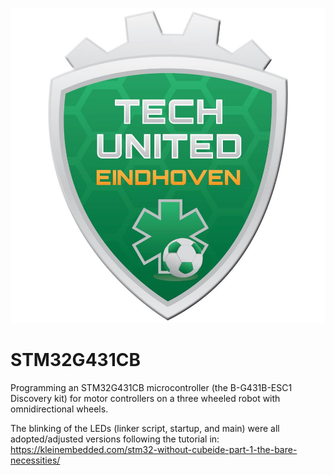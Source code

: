 ![tech_united_logo](logo.jpg)

# STM32G431CB
Programming an STM32G431CB microcontroller (the B-G431B-ESC1 Discovery kit) for motor controllers on a three wheeled robot with omnidirectional wheels.

The blinking of the LEDs (linker script, startup, and main) were all adopted/adjusted versions following the tutorial in: https://kleinembedded.com/stm32-without-cubeide-part-1-the-bare-necessities/
